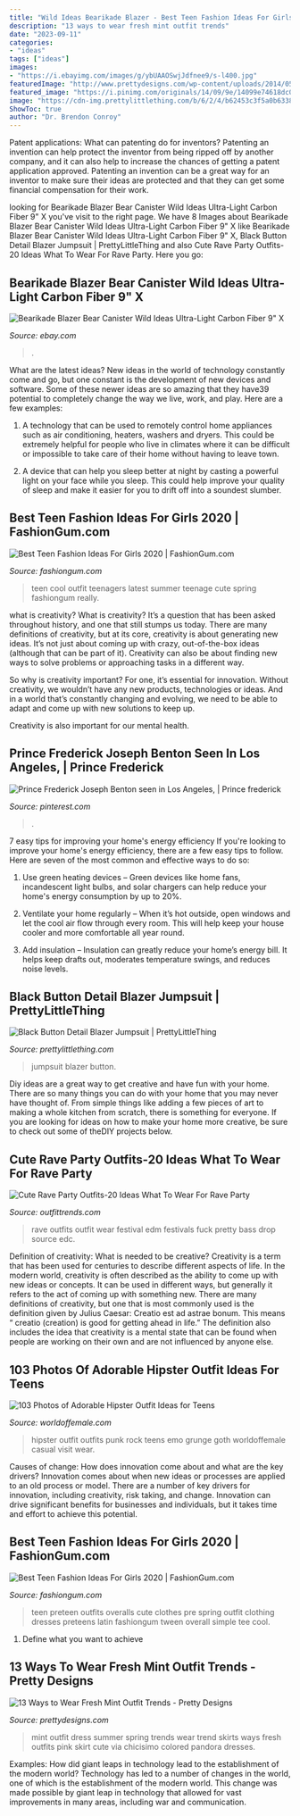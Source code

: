 ```yaml
---
title: "Wild Ideas Bearikade Blazer - Best Teen Fashion Ideas For Girls 2020"
description: "13 ways to wear fresh mint outfit trends"
date: "2023-09-11"
categories:
- "ideas"
tags: ["ideas"]
images:
- "https://i.ebayimg.com/images/g/ybUAAOSwjJdfnee9/s-l400.jpg"
featuredImage: "http://www.prettydesigns.com/wp-content/uploads/2014/05/Mint-Outfit-Ideas-Mint-Day-Dress.jpg"
featured_image: "https://i.pinimg.com/originals/14/09/9e/14099e74618dc0e485187680682754f0.jpg"
image: "https://cdn-img.prettylittlething.com/b/6/2/4/b62453c3f5a0b63383efa3604cd1b000cdeb6852_cmg0127_4.jpg"
ShowToc: true
author: "Dr. Brendon Conroy"
---
```



Patent applications: What can patenting do for inventors?
Patenting an invention can help protect the inventor from being ripped off by another company, and it can also help to increase the chances of getting a patent application approved. Patenting an invention can be a great way for an inventor to make sure their ideas are protected and that they can get some financial compensation for their work.

	

		
looking for Bearikade Blazer Bear Canister Wild Ideas Ultra-Light Carbon Fiber 9&quot; X you've visit to the right page. We have 8 Images about Bearikade Blazer Bear Canister Wild Ideas Ultra-Light Carbon Fiber 9&quot; X like Bearikade Blazer Bear Canister Wild Ideas Ultra-Light Carbon Fiber 9&quot; X, Black Button Detail Blazer Jumpsuit | PrettyLittleThing and also Cute Rave Party Outfits-20 Ideas What To Wear For Rave Party. Here you go:
		
    
## Bearikade Blazer Bear Canister Wild Ideas Ultra-Light Carbon Fiber 9&quot; X

<img loading=lazy src="https://i.ebayimg.com/images/g/ybUAAOSwjJdfnee9/s-l400.jpg" onerror="this.onerror=null;this.src='https://tse4.mm.bing.net/th?id=OIP.g-24npKa5dN4mjcwhchjwQAAAA&amp;pid=15.1';" alt="Bearikade Blazer Bear Canister Wild Ideas Ultra-Light Carbon Fiber 9&quot; X">

_Source: ebay.com_

>. 

	

What are the latest ideas?
New ideas in the world of technology constantly come and go, but one constant is the development of new devices and software. Some of these newer ideas are so amazing that they have39 potential to completely change the way we live, work, and play. Here are a few examples:
1. A technology that can be used to remotely control home appliances such as air conditioning, heaters, washers and dryers. This could be extremely helpful for people who live in climates where it can be difficult or impossible to take care of their home without having to leave town.

2. A device that can help you sleep better at night by casting a powerful light on your face while you sleep. This could help improve your quality of sleep and make it easier for you to drift off into a soundest slumber.


    
## Best Teen Fashion Ideas For Girls 2020 | FashionGum.com

<img loading=lazy src="http://fashiongum.com/wp-content/uploads/2015/03/Best-Teen-Fashion-Ideas-For-Girls-34.jpg" onerror="this.onerror=null;this.src='https://tse2.mm.bing.net/th?id=OIP.opxNkAMAf6Ar0DwTpk35rQHaLH&amp;pid=15.1';" alt="Best Teen Fashion Ideas For Girls 2020 | FashionGum.com">

_Source: fashiongum.com_

>teen cool outfit teenagers latest summer teenage cute spring fashiongum really. 

	

what is creativity?
What is creativity? It’s a question that has been asked throughout history, and one that still stumps us today. There are many definitions of creativity, but at its core, creativity is about generating new ideas.
It’s not just about coming up with crazy, out-of-the-box ideas (although that can be part of it). Creativity can also be about finding new ways to solve problems or approaching tasks in a different way.

So why is creativity important? For one, it’s essential for innovation. Without creativity, we wouldn’t have any new products, technologies or ideas. And in a world that’s constantly changing and evolving, we need to be able to adapt and come up with new solutions to keep up.

Creativity is also important for our mental health.

    
## Prince Frederick Joseph Benton Seen In Los Angeles, | Prince Frederick

<img loading=lazy src="https://i.pinimg.com/originals/14/09/9e/14099e74618dc0e485187680682754f0.jpg" onerror="this.onerror=null;this.src='https://tse1.mm.bing.net/th?id=OIP.86ZnG3Gulqz49qRlfFqe8QHaFi&amp;pid=15.1';" alt="Prince Frederick Joseph Benton seen in Los Angeles, | Prince frederick">

_Source: pinterest.com_

>. 

	

7 easy tips for improving your home's energy efficiency
If you're looking to improve your home's energy efficiency, there are a few easy tips to follow. Here are seven of the most common and effective ways to do so:
1) Use green heating devices – Green devices like home fans, incandescent light bulbs, and solar chargers can help reduce your home's energy consumption by up to 20%.

2) Ventilate your home regularly – When it’s hot outside, open windows and let the cool air flow through every room. This will help keep your house cooler and more comfortable all year round.

3) Add insulation – Insulation can greatly reduce your home’s energy bill. It helps keep drafts out, moderates temperature swings, and reduces noise levels.

    
## Black Button Detail Blazer Jumpsuit | PrettyLittleThing

<img loading=lazy src="https://cdn-img.prettylittlething.com/b/6/2/4/b62453c3f5a0b63383efa3604cd1b000cdeb6852_cmg0127_4.jpg" onerror="this.onerror=null;this.src='https://tse1.mm.bing.net/th?id=OIP.QGylprTTXzjYQPVD9v5mvwHaLz&amp;pid=15.1';" alt="Black Button Detail Blazer Jumpsuit | PrettyLittleThing">

_Source: prettylittlething.com_

>jumpsuit blazer button. 

	

Diy ideas are a great way to get creative and have fun with your home. There are so many things you can do with your home that you may never have thought of. From simple things like adding a few pieces of art to making a whole kitchen from scratch, there is something for everyone. If you are looking for ideas on how to make your home more creative, be sure to check out some of theDIY projects below.

    
## Cute Rave Party Outfits-20 Ideas What To Wear For Rave Party

<img loading=lazy src="http://www.outfittrends.com/wp-content/uploads/2015/11/rave15.jpg" onerror="this.onerror=null;this.src='https://tse4.mm.bing.net/th?id=OIP.s5qkeWIeK7F0v4n9YbPbHwAAAA&amp;pid=15.1';" alt="Cute Rave Party Outfits-20 Ideas What To Wear For Rave Party">

_Source: outfittrends.com_

>rave outfits outfit wear festival edm festivals fuck pretty bass drop source edc. 

	

Definition of creativity: What is needed to be creative?
Creativity is a term that has been used for centuries to describe different aspects of life. In the modern world, creativity is often described as the ability to come up with new ideas or concepts. It can be used in different ways, but generally it refers to the act of coming up with something new. There are many definitions of creativity, but one that is most commonly used is the definition given by Julius Caesar: Creatio est ad astrae bonum. This means “ creatio (creation) is good for getting ahead in life.” The definition also includes the idea that creativity is a mental state that can be found when people are working on their own and are not influenced by anyone else.

    
## 103 Photos Of Adorable Hipster Outfit Ideas For Teens

<img loading=lazy src="https://www.worldoffemale.com/wp-content/uploads/2015/08/hipster-outfit-ideas-91.jpg" onerror="this.onerror=null;this.src='https://tse4.mm.bing.net/th?id=OIP.oI4SOgIEtmt7lZMjb3WoHQHaOI&amp;pid=15.1';" alt="103 Photos of Adorable Hipster Outfit Ideas for Teens">

_Source: worldoffemale.com_

>hipster outfit outfits punk rock teens emo grunge goth worldoffemale casual visit wear. 

	

Causes of change: How does innovation come about and what are the key drivers?
Innovation comes about when new ideas or processes are applied to an old process or model. There are a number of key drivers for innovation, including creativity, risk taking, and change. Innovation can drive significant benefits for businesses and individuals, but it takes time and effort to achieve this potential.

    
## Best Teen Fashion Ideas For Girls 2020 | FashionGum.com

<img loading=lazy src="http://fashiongum.com/wp-content/uploads/2015/03/Best-Teen-Fashion-Ideas-For-Girls-36.jpg" onerror="this.onerror=null;this.src='https://tse4.mm.bing.net/th?id=OIP.tHvf3sOuYzrvSHEkFIDEGAHaLL&amp;pid=15.1';" alt="Best Teen Fashion Ideas For Girls 2020 | FashionGum.com">

_Source: fashiongum.com_

>teen preteen outfits overalls cute clothes pre spring outfit clothing dresses preteens latin fashiongum tween overall simple tee cool. 

	

1. Define what you want to achieve 

    
## 13 Ways To Wear Fresh Mint Outfit Trends - Pretty Designs

<img loading=lazy src="http://www.prettydesigns.com/wp-content/uploads/2014/05/Mint-Outfit-Ideas-Mint-Day-Dress.jpg" onerror="this.onerror=null;this.src='https://tse2.mm.bing.net/th?id=OIP.mDqrSTmAFgJJ--H2ObQ68QHaK3&amp;pid=15.1';" alt="13 Ways to Wear Fresh Mint Outfit Trends - Pretty Designs">

_Source: prettydesigns.com_

>mint outfit dress summer spring trends wear trend skirts ways fresh outfits pink skirt cute via chicisimo colored pandora dresses. 

	

Examples: How did giant leaps in technology lead to the establishment of the modern world?
Technology has led to a number of changes in the world, one of which is the establishment of the modern world. This change was made possible by giant leap in technology that allowed for vast improvements in many areas, including war and communication.


